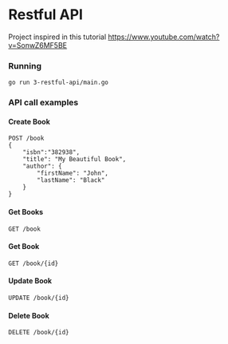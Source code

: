 # Restful API
Project inspired in this tutorial https://www.youtube.com/watch?v=SonwZ6MF5BE

### Running

```
go run 3-restful-api/main.go
```

### API call examples

#### Create Book
```
POST /book 
{
	"isbn":"382938",
	"title": "My Beautiful Book",
	"author": {
		"firstName": "John",
		"lastName": "Black"
	}
}
```

#### Get Books
```
GET /book 
```

#### Get Book
```
GET /book/{id} 
```

#### Update Book
```
UPDATE /book/{id} 
```

#### Delete Book
```
DELETE /book/{id} 
```